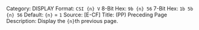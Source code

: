 Category: DISPLAY
Format: `CSI {n} V`
8-Bit Hex: `9b {n} 56`
7-Bit Hex: `1b 5b {n} 56`
Default: `{n}` = `1`
Source: [E-CF]
Title: (PP) Preceding Page
Description: Display the `{n}`th previous page.
